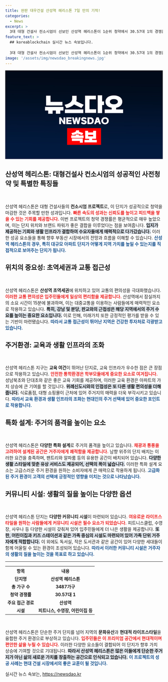 ```yaml
---
title: 완판 대우건설 산성역 헤리스톤 7일 만의 기적!
categories:
  - News
excerpt: >
  3대 대형 건설사 컨소시엄이 선보인 산성역 헤리스톤이 1순위 청약에서 30.57대 1의 경쟁률로 100% 계약을 성사시켰습니다. 초역세권, 우수한 교육환경과 다양한 커뮤니티 시설이 많은 관심을 끌고 있는데요. 대단지의 미래 가치는 더욱 높아질 전망입니다!
feature_text: >
  ## koreablockchain 실시간 뉴스 속보입니다.

  3대 대형 건설사 컨소시엄이 선보인 산성역 헤리스톤이 1순위 청약에서 30.57대 1의 경쟁률로 100% 계약을 성사시켰습니다. 초역세권, 우수한 교육환경과 다양한 커뮤니티 시설이 많은 관심을 끌고 있는데요. 대단지의 미래 가치는 더욱 높아질 전망입니다!
image: '/assets/img/newsdao_breakingnews.jpg'
---
```


<p><img src="/assets/img/newsdao_breakingnews.jpg" alt="koreablockchain 속보" /></p>

<h2 data-ke-size="size26">산성역 헤리스톤: 대형건설사 컨소시엄의 성공적인 사전청약 및 특별한 특징들</h2>

<p data-ke-size="size16">&nbsp;</p>

<p>산성역 헤리스톤은 대형 건설사들의 <strong>컨소시엄 프로젝트</strong>로, 이 단지가 성공적으로 청약을 마감한 것은 주목할 만한 성과입니다. <b><span style="color: #ee2323;">빠른 속도의 성과는 신뢰도를 높이고 피드백을 쌓을 수 있는 기회를 제공합니다.</span></b> 이번 프로젝트의 청약 경쟁률은 평균적으로 매우 높았으며, 이는 단지 위치와 브랜드 파워가 좋은 결합을 이루었다는 점을 보여줍니다. <b><span style="background-color: #21538527;">입지가 제공하는 기회와 생활 인프라가 결합하여 수요자들에게 매력적으로 다가갔습니다.</span></b> 이러한 성공 요소들을 통해 향후 부동산 시장에서의 전망과 흐름을 이해할 수 있습니다. <b><span style="color: #1a5490;">산성역 헤리스톤의 경우, 특히 대규모 아파트 단지가 어떻게 지역 가치를 높일 수 있는지를 직접적으로 보여주는 단지가 됩니다.</span></b></p>

<h2 data-ke-size="size26">위치의 중요성: 초역세권과 교통 접근성</h2>

<p data-ke-size="size16">&nbsp;</p>

<p>산성역 헤리스톤은 <strong>산성역 초역세권</strong>에 위치하고 있어 교통의 편의성을 극대화했습니다. <b><span style="color: #ee2323;">이러한 교통 편의성은 입주민들에게 일상의 편리함을 제공합니다.</span></b> 산성역에서 잠실까지의 소요 시간이 15분에 불과하며, 이는 대중교통을 이용하는 사람들에게 매력적인 요소로 작용하고 있습니다. <b><span style="background-color: #21538527;">특히, 강남 및 분당, 판교와의 근접성은 해당 지역에서의 주거 수요를 높이는 중요한 요소입니다.</span></b> 이로 인해, 미래가치 또한 긍정적인 평가를 받을 수 있는 기반이 마련됐습니다. <b><span style="color: #1a5490;">따라서 교통 접근성이 뛰어난 지역은 건강한 투자처로 각광받고 있습니다.</span></b></p>

<h2 data-ke-size="size26">주거환경: 교육과 생활 인프라의 조화</h2>

<p data-ke-size="size16">&nbsp;</p>

<p>산성역 헤리스톤 지구는 <strong>교육 여건</strong>이 뛰어난 단지로, 교육 인프라가 우수한 점은 큰 장점으로 작용하고 있습니다. <b><span style="color: #ee2323;">안전한 통학환경은 학부모들에게 중요한 요소로 여겨집니다.</span></b> 성남북초와 단대초와 같은 좋은 교육 기회를 제공하며, 이러한 교육 환경은 아파트의 가치 상승에 큰 기여를 할 것입니다. <b><span style="background-color: #21538527;">위례신도시와의 인접성은 또 다른 생활 편의성을 더해줍니다.</span></b> 식료품점, 대형 쇼핑몰이 근처에 있어 주거지의 매력을 더욱 부각시키고 있습니다. <b><span style="color: #1a5490;">따라서 교육 환경과 생활 인프라의 조화는 현대인의 주거 선택에 있어 중요한 포인트로 작용합니다.</span></b></p>

<h2 data-ke-size="size26">특화 설계: 주거의 품격을 높이는 요소</h2>

<p data-ke-size="size16">&nbsp;</p>

<p>산성역 헤리스톤은 <strong>다양한 특화 설계</strong>로 주거의 품격을 높이고 있습니다. <b><span style="color: #ee2323;">채광과 통풍을 고려하여 설계된 공간은 거주자에게 쾌적함을 제공합니다.</span></b> 남향 위주의 단지 배치는 이러한 요건을 충족하며, 팬트리와 알파룸 등의 유용한 공간이 배치되어 있습니다. <b><span style="background-color: #21538527;">다양한 생활 스타일에 맞춘 유상 서비스도 제공되어, 선택의 폭이 넓습니다.</span></b> 이러한 특화 설계 요소는 고급스러운 주거 환경을 원하는 소비자에게 큰 매력으로 작용하게 됩니다. <b><span style="color: #1a5490;">고급화된 주거 환경이 고객의 선택에 긍정적인 영향을 미치는 것으로 나타났습니다.</span></b></p>

<h2 data-ke-size="size26">커뮤니티 시설: 생활의 질을 높이는 다양한 옵션</h2>

<p data-ke-size="size16">&nbsp;</p>

<p>산성역 헤리스톤 단지는 <strong>다양한 커뮤니티 시설</strong>이 마련되어 있습니다. <b><span style="color: #ee2323;">여유로운 라이프스타일을 원하는 사람들에게 커뮤니티 시설은 필수 요소가 되었습니다.</span></b> 피트니스클럽, 수영장, 사우나 등 다양한 시설이 갖춰져 있어 입주민들에게 더 나은 생활을 제공합니다. <b><span style="background-color: #21538527;">또한, 어린이집과 키즈 스테이션과 같은 가족 중심의 시설도 마련되어 있어 가족 단위 거주자에게 적합합니다.</span></b> 이 외에도 독서실, 작은 도서관과 같은 공간이 있어 다양한 세대들이 함께 어울릴 수 있는 환경이 조성되어 있습니다. <b><span style="color: #1a5490;">따라서 이러한 커뮤니티 시설은 거주자의 생활의 질을 높이는 것을 목표로 하고 있습니다.</span></b></p>

<hr>

<table style="width: 100%;">
  <tr>
    <th style="text-align: center;"><b>항목</b></th>
    <th style="text-align: center;"><b>내용</b></th>
  </tr>
  <tr>
    <td style="text-align: center; height: 17px;"><b>단지명</b></td>
    <td style="text-align: center; height: 17px;"><b>산성역 헤리스톤</b></td>
  </tr>
  <tr>
    <td style="text-align: center; height: 17px;"><b>총 가구 수</b></td>
    <td style="text-align: center; height: 17px;"><b>3487가구</b></td>
  </tr>
  <tr>
    <td style="text-align: center; height: 17px;"><b>청약 경쟁률</b></td>
    <td style="text-align: center; height: 17px;"><b>30.57대 1</b></td>
  </tr>
  <tr>
    <td style="text-align: center; height: 17px;"><b>주요 접근 경로</b></td>
    <td style="text-align: center; height: 17px;"><b>산성역</b></td>
  </tr>
  <tr>
    <td style="text-align: center; height: 17px;"><b>시설</b></td>
    <td style="text-align: center; height: 17px;"><b>피트니스, 수영장, 어린이집 등</b></td>
  </tr>
</table>

<p data-ke-size="size16">&nbsp;</p>

<p>산성역 헤리스톤은 단순한 주거 단지를 넘어 지역의 <strong>문화유산</strong>과 <strong>현대적 라이프스타일</strong>을 융합한 주거 환경으로 부상하고 있습니다. <b><span style="color: #ee2323;">입주민들은 이 프리미엄 공간에서 현대적이며 편안한 삶을 누릴 수 있습니다.</span></b> 이러한 다양한 요소들이 결합되어 이 단지가 향후 가치 상승에 기여할 것으로 기대됩니다. <b><span style="background-color: #21538527;">따라서 산성역 헤리스톤은 많은 이들에게 단순한 주거지가 아닌 삶의 새로운 가치를 창출하는 공간으로 인식되고 있습니다.</span></b> <b><span style="color: #1a5490;">이 프로젝트의 성공 사례는 현대 건설 시장에서의 좋은 교훈이 될 것입니다.</span></b></p>
실시간 뉴스 속보는, <a href="https://newsdao.kr" rel="dofollow">https://newsdao.kr</a>


